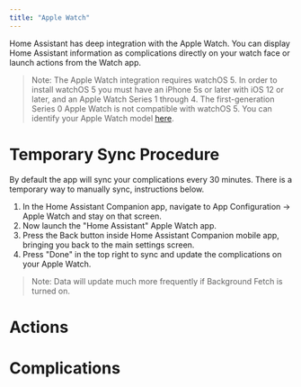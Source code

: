 ```yaml
---
title: "Apple Watch"
---
```


Home Assistant has deep integration with the Apple Watch. You can display Home Assistant information as complications directly on your watch face or launch actions from the Watch app.

> Note: The Apple Watch integration requires watchOS 5. In order to install watchOS 5 you must have an iPhone 5s or later with iOS 12 or later, and an Apple Watch Series 1 through 4. The first-generation Series 0 Apple Watch is not compatible with watchOS 5. You can identify your Apple Watch model [here](https://support.apple.com/en-us/HT204507).

# Temporary Sync Procedure
<!-- Added by request, probably remove or rewrite this later -->
By default the app will sync your complications every 30 minutes. There is a temporary way to manually sync, instructions below.

1. In the Home Assistant Companion app, navigate to App Configuration -> Apple Watch and stay on that screen.
2. Now launch the "Home Assistant" Apple Watch app.
3. Press the Back button inside Home Assistant Companion mobile app, bringing you back to the main settings screen.
4. Press "Done" in the top right to sync and update the complications on your Apple Watch.

> Note: Data will update much more frequently if Background Fetch is turned on.

# Actions

# Complications
